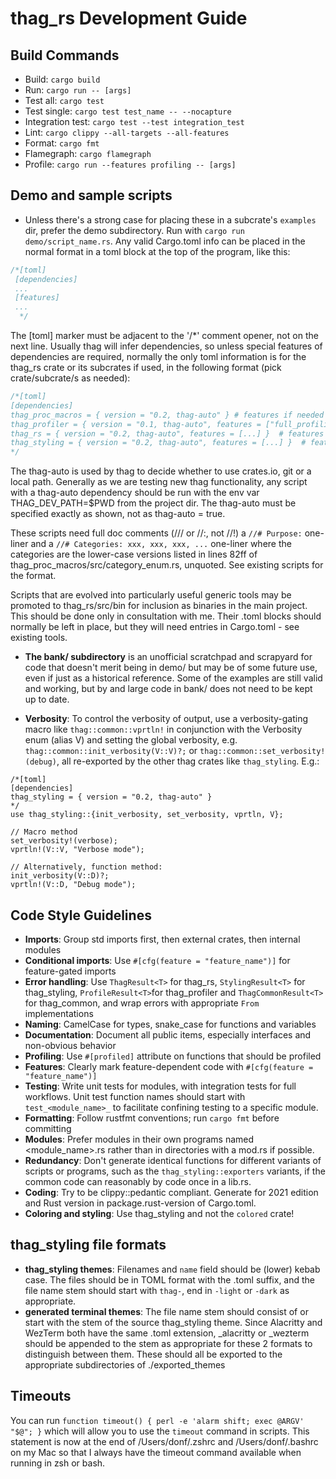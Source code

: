 # thag_rs Development Guide

## Build Commands
- Build: `cargo build`
- Run: `cargo run -- [args]`
- Test all: `cargo test`
- Test single: `cargo test test_name -- --nocapture`
- Integration test: `cargo test --test integration_test`
- Lint: `cargo clippy --all-targets --all-features`
- Format: `cargo fmt`
- Flamegraph: `cargo flamegraph`
- Profile: `cargo run --features profiling -- [args]`

## Demo and sample scripts
- Unless there's a strong case for placing these in a subcrate's `examples` dir, prefer the demo subdirectory.
Run with `cargo run demo/script_name.rs`. Any valid Cargo.toml info can be placed in the normal format in a toml block at the top of the program, like this:
```Rust
/*[toml]
 [dependencies]
 ...
 [features]
 ...
  */
 ```
The [toml] marker must be adjacent to the '/*' comment opener, not on the next line.
Usually thag will infer dependencies, so unless special features of dependencies are required, normally the only toml information is for the thag_rs crate or its subcrates if used, in the following format (pick crate/subcrate/s as needed):
```Rust
/*[toml]
[dependencies]
thag_proc_macros = { version = "0.2, thag-auto" } # features if needed
thag_profiler = { version = "0.1, thag-auto", features = ["full_profiling"] } # features if needed
thag_rs = { version = "0.2, thag-auto", features = [...] }  # features if needed
thag_styling = { version = "0.2, thag-auto", features = [...] }  # features if needed
*/
 ```
The thag-auto is used by thag to decide whether to use crates.io, git or a local path. Generally as we are testing new thag functionality, any script with a thag-auto dependency should be run with the env var THAG_DEV_PATH=$PWD from the project dir. The thag-auto must be specified exactly as shown, not as thag-auto = true.

These scripts need full doc comments (/// or //:, not //!) a `//# Purpose:` one-liner and a `//# Categories: xxx, xxx, xxx, ...` one-liner where the categories are the lower-case versions listed in lines 82ff of thag_proc_macros/src/category_enum.rs, unquoted. See existing scripts for the format.

Scripts that are evolved into particularly useful generic tools may be promoted to thag_rs/src/bin for inclusion as binaries in the main project. This should be done only in consultation with me. Their .toml blocks should normally be left in place, but they will need entries in Cargo.toml - see existing tools.

- **The bank/ subdirectory** is an unofficial scratchpad and scrapyard for code that doesn't merit being in demo/ but may be of some future use, even if just as a historical reference. Some of the examples are still valid and working, but by and large code in bank/ does not need to be kept up to date.

- **Verbosity**: To control the verbosity of output, use a verbosity-gating macro like `thag::common::vprtln!` in conjunction with the Verbosity enum (alias V) and setting the global verbosity, e.g. `thag::common::init_verbosity(V::V)?;` or `thag::common::set_verbosity!(debug)`, all re-exported by the other thag crates like `thag_styling`. E.g.:
```
/*[toml]
[dependencies]
thag_styling = { version = "0.2, thag-auto" }
*/
use thag_styling::{init_verbosity, set_verbosity, vprtln, V};

// Macro method
set_verbosity!(verbose);
vprtln!(V::V, "Verbose mode");

// Alternatively, function method:
init_verbosity(V::D)?;
vprtln!(V::D, "Debug mode");
```

## Code Style Guidelines
- **Imports**: Group std imports first, then external crates, then internal modules
- **Conditional imports**: Use `#[cfg(feature = "feature_name")]` for feature-gated imports
- **Error handling**: Use `ThagResult<T>` for thag_rs, `StylingResult<T>` for thag_styling, `ProfileResult<T>`for thag_profiler and `ThagCommonResult<T>` for thag_common, and wrap errors with appropriate `From` implementations
- **Naming**: CamelCase for types, snake_case for functions and variables
- **Documentation**: Document all public items, especially interfaces and non-obvious behavior
- **Profiling**: Use `#[profiled]` attribute on functions that should be profiled
- **Features**: Clearly mark feature-dependent code with `#[cfg(feature = "feature_name")]`
- **Testing**: Write unit tests for modules, with integration tests for full workflows. Unit test function names should start with `test_<module_name>_` to facilitate confining testing to a specific module.
- **Formatting**: Follow rustfmt conventions; run `cargo fmt` before committing
- **Modules**: Prefer modules in their own programs named <module_name>.rs rather than in directories with a mod.rs if possible.
- **Redundancy**: Don't generate identical functions for different variants of scripts or programs, such as the `thag_styling::exporters` variants, if the common code can reasonably by code once in a lib.rs.
- **Coding**: Try to be clippy::pedantic compliant. Generate for 2021 edition and Rust version in package.rust-version of Cargo.toml.
- **Coloring and styling**: Use thag_styling and not the `colored` crate!

## thag_styling file formats
- **thag_styling themes**: Filenames and `name` field should be (lower) kebab case. The files should be in TOML format with the .toml suffix, and the file name stem should start with `thag-`, end in `-light` or `-dark` as appropriate.
- **generated terminal themes**: The file name stem should consist of or start with the stem of the source thag_styling theme. Since Alacritty and WezTerm both have the same .toml extension, _alacritty or _wezterm should be appended to the stem as appropriate for these 2 formats to distinguish between them. These should all be exported to the appropriate subdirectories of ./exported_themes

## Timeouts
You can run `function timeout() { perl -e 'alarm shift; exec @ARGV' "$@"; }` which will allow you to use the `timeout` command in scripts. This statement is now at the end of /Users/donf/.zshrc and /Users/donf/.bashrc on my Mac so that I always have the timeout command available when running in zsh or bash.
